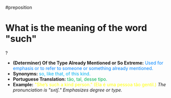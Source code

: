 #preposition

# What is the meaning of the word "such"
?
* **(Determiner) Of the Type Already Mentioned or So Extreme:** <span style="color:rgb(0, 132, 255)">Used for emphasis or to refer to someone or something already mentioned.</span>
* **Synonyms:** <span style="color:rgb(0, 176, 240)">so, like that, of this kind.</span>
* **Portuguese Translation:** <span style="color:rgb(0, 176, 80)">tão, tal, desse tipo.</span>
* **Example:** <span style="color:rgb(255, 255, 0)">"She’s such a kind person." (Ela é uma pessoa tão gentil.)</span>
*The pronunciation is "sʌtʃ." Emphasizes degree or type.*
<!--SR:!2025-07-09,1,250-->